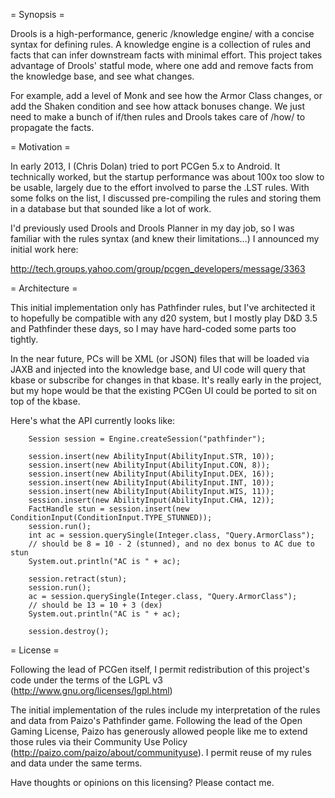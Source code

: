 = Synopsis =

Drools is a high-performance, generic /knowledge engine/ with a
concise syntax for defining rules. A knowledge engine is a collection
of rules and facts that can infer downstream facts with minimal
effort. This project takes advantage of Drools' statful mode, where
one add and remove facts from the knowledge base, and see what
changes.

For example, add a level of Monk and see how the Armor Class changes,
or add the Shaken condition and see how attack bonuses change. We just
need to make a bunch of if/then rules and Drools takes care of /how/
to propagate the facts.

= Motivation =

In early 2013, I (Chris Dolan) tried to port PCGen 5.x to Android. It
technically worked, but the startup performance was about 100x too
slow to be usable, largely due to the effort involved to parse the
.LST rules. With some folks on the list, I discussed pre-compiling the
rules and storing them in a database but that sounded like a lot of
work.

I'd previously used Drools and Drools Planner in my day job, so I was
familiar with the rules syntax (and knew their limitations...) I
announced my initial work here:

http://tech.groups.yahoo.com/group/pcgen_developers/message/3363

= Architecture =

This initial implementation only has Pathfinder rules, but I've
architected it to hopefully be compatible with any d20 system, but I
mostly play D&D 3.5 and Pathfinder these days, so I may have
hard-coded some parts too tightly.

In the near future, PCs will be XML (or JSON) files that will be
loaded via JAXB and injected into the knowledge base, and UI code will
query that kbase or subscribe for changes in that kbase. It's really
early in the project, but my hope would be that the existing PCGen UI
could be ported to sit on top of the kbase.

Here's what the API currently looks like:

        Session session = Engine.createSession("pathfinder");
        
        session.insert(new AbilityInput(AbilityInput.STR, 10));
        session.insert(new AbilityInput(AbilityInput.CON, 8));
        session.insert(new AbilityInput(AbilityInput.DEX, 16));
        session.insert(new AbilityInput(AbilityInput.INT, 10));
        session.insert(new AbilityInput(AbilityInput.WIS, 11));
        session.insert(new AbilityInput(AbilityInput.CHA, 12));
        FactHandle stun = session.insert(new ConditionInput(ConditionInput.TYPE_STUNNED));
        session.run();
        int ac = session.querySingle(Integer.class, "Query.ArmorClass");
        // should be 8 = 10 - 2 (stunned), and no dex bonus to AC due to stun
        System.out.println("AC is " + ac);
        
        session.retract(stun);
        session.run();
        ac = session.querySingle(Integer.class, "Query.ArmorClass");
        // should be 13 = 10 + 3 (dex)
        System.out.println("AC is " + ac);
        
        session.destroy();

= License =

Following the lead of PCGen itself, I permit redistribution of this
project's code under the terms of the LGPL v3
(http://www.gnu.org/licenses/lgpl.html)

The initial implementation of the rules include my interpretation of
the rules and data from Paizo's Pathfinder game. Following the lead of
the Open Gaming License, Paizo has generously allowed people like me
to extend those rules via their Community Use Policy
(http://paizo.com/paizo/about/communityuse). I permit reuse of my
rules and data under the same terms.

Have thoughts or opinions on this licensing? Please contact me.
